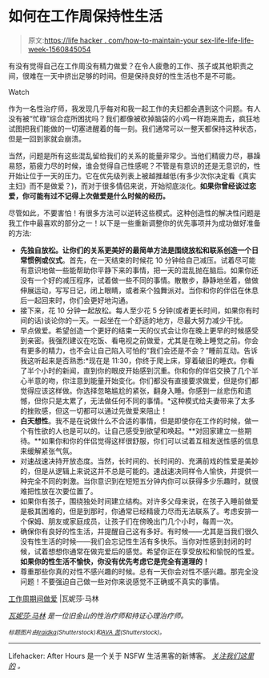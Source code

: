 # 如何在工作周保持性生活

> 原文:[https://life hacker . com/how-to-maintain-your sex-life-life-life-week-1560845054](https://lifehacker.com/how-to-maintain-your-sex-life-during-the-work-week-1560845054)

有没有觉得自己在工作周没有精力做爱？在令人疲惫的工作、孩子或其他职责之间，很难在一天中挤出足够的时间。但是保持良好的性生活也不是不可能。

Watch

作为一名性治疗师，我发现几乎每对和我一起工作的夫妇都会遇到这个问题。有人没有被“忙碌”综合症所困扰吗？我们都像被砍掉脑袋的小鸡一样跑来跑去，疯狂地试图把我们能做的一切塞进醒着的每一刻。我们通常可以一整天都保持这种状态，但是一回到家就会崩溃。

当然，问题是所有这些混乱留给我们的关系的能量非常少。当他们精疲力尽，暴躁易怒，筋疲力尽的时候，谁会觉得自己性感呢？不管是有意识的还是无意识的，性开始让位于一天的压力。它在优先级列表上被越推越低(有多少次你决定看《真实主妇》而不是做爱？)，而对于很多情侣来说，开始彻底淡化。**如果你曾经谈过恋爱，你可能有过不记得上次做爱是什么时候的经历。**

尽管如此，不要害怕！有很多方法可以逆转这些模式。这种创造性的解决性问题是我工作中最喜欢的部分之一！以下是一些重新调整你的优先事项并为成功做好准备的方法:

*   **先独自放松。**让你们的关系更美好的最简单方法是**围绕放松和联系创造一个日常惯例或仪式**。首先，在一天结束的时候花 10 分钟给自己减压。试着尽可能有意识地做一些能帮助你平静下来的事情，把一天的混乱抛在脑后。如果你还没有一个好的减压程序，试着做一些不同的事情。散散步，静静地坐着，做做伸展运动，写写日记，闭上眼睛，或者来个独舞派对。当你和你的伴侣在休息后一起回来时，你们会更好地沟通。
*   接下来，花 10 分钟一起放松。每人至少花 5 分钟(或者更长时间，如果你有时间的话)谈论你的一天。一起坐在一个舒适的地方，尽最大努力减少干扰。
*   早点做爱。希望创造一个更好的结束一天的仪式会让你在晚上更早的时候感受到亲密。我强烈建议在吃饭、看电视之前做爱，尤其是在晚上睡觉之前。你会有更多的精力，也不会让自己陷入可怕的“我们会还是不会？”睡前互动。告诉我这听起来是否熟悉:*现在是 11:30，你终于爬上床，穿着破旧的睡衣。你看了半个小时的新闻，直到你的眼皮开始感到沉重。你和你的伴侣交换了几个半心半意的吻，你注意到能量开始变化。你们都没有直接要求做爱，但是你们都觉得应该这样做。你选择忽略尴尬的紧张，翻身入睡。你感到一丝悲伤和遗憾，但你只是太累了，无法做任何不同的事情。*这种模式给夫妻带来了太多的挫败感，但这一切都可以通过先做爱来阻止！
*   **白天想性**。我不是在说做什么不合适的事情，但是即使你在工作的时候，做一个有性欲的人也是可以的。让自己感受到欲望和唤起。**对回家建立一些期待。**如果你和你的伴侣觉得这样很舒服，你们可以试着互相发送性感的信息来缓解紧张气氛。
*   对速战速决持开放态度。当然，长时间的、长时间的、充满前戏的性爱是美妙的，但是从逻辑上来说这并不总是可能的。速战速决同样令人愉快，并提供一种完全不同的刺激。当你意识到在短短五分钟内你可以获得多少乐趣时，就很难把性放在次要位置了。
*   如果你有孩子，围绕独处时间建立结构。对许多父母来说，在孩子入睡前做爱是极其困难的，但是到那时，你通常已经精疲力尽而无法联系了。考虑安排一个保姆、朋友或家庭成员，让孩子们在傍晚出门几个小时，每周一次。
*   确保你有良好的性生活，并提醒自己这有多好。有时候——尤其是当我们很久没有性生活的时候——我们会忘记性生活有多快乐。当你对性感到封闭的时候，试着想想你通常在做完爱后的感觉。希望你正在享受放松和愉悦的性爱。**如果你的性生活不愉快，你没有优先考虑它是完全有道理的！**
*   尊重那些你真的对性不感兴趣的时候。总有一天你会对性不感兴趣。那完全没问题！不要强迫自己做一些对你来说感觉不正确或不真实的事情。

[工作周期间做爱](http://vmtherapy.com/2014/01/readers-request-fridays-sex-and-the-work-week/) |瓦妮莎·马林

[*瓦妮莎·马林*](http://vmtherapy.com/) *是一位旧金山的性治疗师和持证心理治疗师。*

<small>*标题图片由*</small>[<small>*Iraidka*</small>](http://www.shutterstock.com/pic-47783104/stock-vector-sex-symbol.html)<small>*(Shutterstock)和*</small>[<small>*AVA 苦*</small>](http://www.shutterstock.com/pic-183598613/stock-vector-sex-vector-format.html)<small>*(Shutterstock)。*</small>

* * *

Lifehacker: After Hours 是一个关于 NSFW 生活黑客的新博客。 [*关注我们这里的*](https://twitter.com/LHAfterHours) *。*